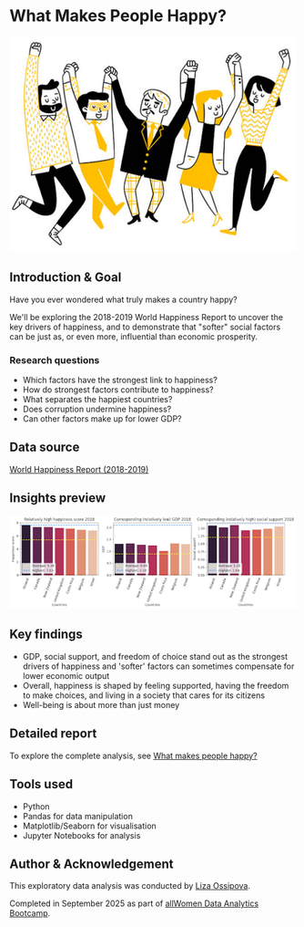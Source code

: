 # What Makes People Happy?
![Description of image](images/happy_people.png)

## Introduction & Goal

Have you ever wondered what truly makes a country happy?

We'll be exploring the 2018-2019 World Happiness Report to uncover the key drivers of happiness, and to demonstrate that "softer" social factors can be just as, or even more, influential than economic prosperity.

### Research questions
- Which factors have the strongest link to happiness?
- How do strongest factors contribute to happiness?
- What separates the happiest countries?
- Does corruption undermine happiness?
- Can other factors make up for lower GDP?

## Data source

[World Happiness Report (2018-2019)](https://www.worldhappiness.report/)

## Insights preview

![Description of image](images/low_gdp_high_social_support_2018.png)

## Key findings
- GDP, social support, and freedom of choice stand out as the strongest drivers of happiness and 'softer' factors can sometimes compensate for lower economic output
- Overall, happiness is shaped by feeling supported, having the freedom to make choices, and living in a society that cares for its citizens
- Well-being is about more than just money

## Detailed report

To explore the complete analysis, see [What makes people happy?](presentation/what_makes_people_happy_allwomen_da_module_2_liza_ossipova.pdf)

## Tools used
- Python
- Pandas for data manipulation
- Matplotlib/Seaborn for visualisation
- Jupyter Notebooks for analysis

## Author & Acknowledgement

This exploratory data analysis was conducted by [Liza Ossipova](https://www.linkedin.com/in/lizaossipova/).

Completed in September 2025 as part of [allWomen Data Analytics Bootcamp](https://www.allwomen.tech/bootcamp/data-analytics-bootcamp/).
